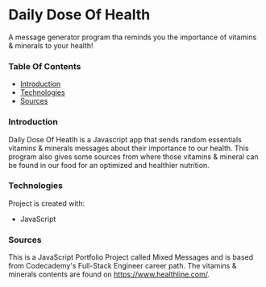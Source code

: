 # Daily Dose Of Health 

A message generator program tha reminds you the importance of vitamins & minerals to your health!

### Table Of Contents
* [Introduction](#introduction)
* [Technologies](#technologies)
* [Sources](#sources)


### Introduction
Daily Dose Of Heatlh is a Javascript app that sends random essentials vitamins & minerals messages about their importance to our health. This program also gives some sources from where those vitamins & mineral can be found in our food for an optimized and healthier nutrition. 

### Technologies
Project is created with:

* JavaScript

### Sources
This is a JavaScript Portfolio Project called Mixed Messages and is based from Codecademy's Full-Stack Engineer career path. The vitamins & minerals contents are found on https://www.healthline.com/.